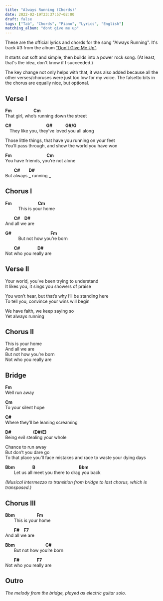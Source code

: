 ```yaml
---
title: "Always Running (Chords)"
date: 2022-02-19T23:37:57+02:00
draft: false
tags: ["Tab", "Chords", "Piano", "Lyrics", "English"]
matching_album: "dont give me up"
---
```


These are the official lyrics and chords for the song "Always Running". It's track #3 from the album ["Don't Give Me Up"](/albums/dont-give-me-up).

It starts out soft and simple, then builds into a power rock song. (At least, that's the idea, don't know if I succeeded.) 

The key change not only helps with that, it was also added because all the other verses/choruses were just too low for my voice. The falsetto bits in the chorus are equally nice, but optional. 

## Verse I
**Fm**&emsp;&emsp;&emsp;&emsp;&emsp;**Cm**  
That girl, who’s running down the street

**C#**&emsp;&emsp;&emsp;&emsp;&emsp;&emsp;&emsp;&emsp;**G#**&emsp;&emsp;&emsp;**G#/G**  
&emsp;They like you, they’ve loved you all along

Those little things, that have you running on your feet  
You’ll pass through, and show the world you have won

**Fm**&emsp;&emsp;&emsp;&emsp;&emsp;&emsp;&emsp;&emsp;**Cm**  
You have friends, you’re not alone

&emsp;&emsp;**C#**&emsp;&emsp;**D#**  
But always _ running _

## Chorus I
**Fm**&emsp;&emsp;&emsp;&emsp;&emsp;&emsp;**Cm**  
&emsp;&emsp;&emsp;This is your home

&emsp;&emsp;**C#**&emsp;**D#**  
And all we are

**G#**&emsp;&emsp;&emsp;&emsp;&emsp;&emsp;&emsp;&emsp;&emsp;**Fm**  
&emsp;&emsp;&emsp;But not how you’re born

&emsp;&emsp;**C#**&emsp;&emsp;&emsp;&emsp;**D#**  
Not who you really are

## Verse II
Your world, you've been trying to understand  
It likes you, it sings you showers of praise  

You won’t hear, but that’s why I’ll be standing here  
To tell you, convince your wins will begin

We have faith, we keep saying so  
Yet always running

## Chorus II
This is your home  
And all we are  
But not how you’re born  
Not who you really are

## Bridge
**Fm**                           
Well run away

**Cm**  
To your silent hope

**C#**  
Where they’ll be leaning screaming

**D#**&emsp;&emsp;&emsp;&emsp;&emsp;**(D#/E)**  
Being evil stealing your whole

Chance to run away  
But don’t you dare go  
To that place you’ll face mistakes and race to waste your dying days

**Bbm**&emsp;&emsp;&emsp;&emsp;**B**&emsp;&emsp;&emsp;&emsp;&emsp;&emsp;&emsp;&emsp;&emsp;&emsp;**Bbm**  
&emsp;&emsp;Let us all meet you there to drag you back

_(Musical intermezzo to transition from bridge to last chorus, which is transposed.)_

## Chorus III
**Bbm**&emsp;&emsp;&emsp;&emsp;&emsp;**Fm**  
&emsp;&emsp;This is your home

&emsp;&emsp;**F#**&emsp;**F7**  
And all we are

**Bbm**&emsp;&emsp;&emsp;&emsp;&emsp;&emsp;&emsp;**C#**  
&emsp;&emsp;But not how you’re born

&emsp;&emsp;**F#**&emsp;&emsp;&emsp;&emsp;**F7**  
Not who you really are

## Outro
_The melody from the bridge, played as electric guitar solo._
